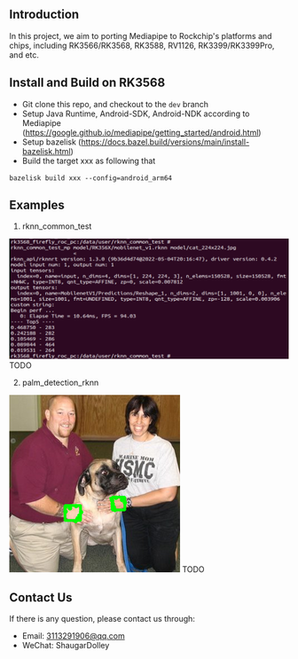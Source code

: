 

## Introduction

In this project, we aim to porting Mediapipe to Rockchip's platforms and chips, including RK3566/RK3568, RK3588, RV1126, RK3399/RK3399Pro, and etc.

## Install and Build on RK3568

- Git clone this repo, and checkout to the `dev` branch
- Setup Java Runtime, Android-SDK, Android-NDK according to Mediapipe (https://google.github.io/mediapipe/getting_started/android.html)
- Setup bazelisk (https://docs.bazel.build/versions/main/install-bazelisk.html)
- Build the target xxx as following that
```shell
bazelisk build xxx --config=android_arm64
```

## Examples

1. rknn_common_test  

![](mediapipe/examples/data/rknn_common_test_mp.png)
TODO

2. palm_detection_rknn  

![](mediapipe/examples/data/palm_detection.png)
TODO

## Contact Us

If there is any question, please contact us through: 

- Email:  3113291906@qq.com 
- WeChat: ShaugarDolley

